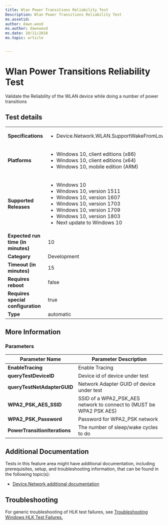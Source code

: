 ```yaml
---
title: Wlan Power Transitions Reliability Test
Description: Wlan Power Transitions Reliability Test
ms.assetid: 
author: dawn.wood
ms.author: dawnwood
ms.date: 10/11/2018
ms.topic: article


---
```


# Wlan Power Transitions Reliability Test

Validate the Reliability of the WLAN device while doing a number of power transitions

## Test details
|||
|---|---|
| **Specifications**  | <ul><li>Device.Network.WLAN.SupportWakeFromLowPower.WakeFromLowPower </li></ul> |  
| **Platforms**   | <ul><li>Windows 10, client editions (x86)</li><li>Windows 10, client editions (x64)</li><li>Windows 10, mobile edition (ARM)</li></ul> |
| **Supported Releases** | <ul><li>Windows 10</li><li>Windows 10, version 1511</li><li>Windows 10, version 1607</li><li>Windows 10, version 1703</li><li>Windows 10, version 1709</li><li>Windows 10, version 1803</li><li>Next update to Windows 10</li></ul> |
|**Expected run time (in minutes)**| 10 |
|**Category**| Development |
|**Timeout (in minutes)**| 15 |
|**Requires reboot**| false |
|**Requires special configuration**| true |
|**Type**| automatic |

## More Information
### Parameters
| Parameter Name | Parameter Description |
| --- | --- |
| **EnableTracing** | Enable Tracing |
| **queryTestDeviceID** | Device id of device under test |
| **queryTestNetAdapterGUID** | Network Adapter GUID of device under test |
| **WPA2_PSK_AES_SSID** | SSID of a WPA2_PSK_AES network to connect to (MUST be WPA2 PSK AES) |
| **WPA2_PSK_Password** | Password for WPA2_PSK network |
| **PowerTransitionIterations** | The number of sleep/wake cycles to do |



## Additional Documentation
Tests in this feature area might have additional documentation, including prerequisites, setup, and troubleshooting information, that can be found in the following topic(s): <ul><li>[Device.Network additional documentation](https:\//docs.microsoft.com/en-us/windows-hardware/test/hlk/testref/device-network-additional-documentation.md)</li></ul>

## Troubleshooting
For generic troubleshooting of HLK test failures, see [Troubleshooting Windows HLK Test Failures.](https://docs.microsoft.com/en-us/windows-hardware/HLK/troubleshooting.html)